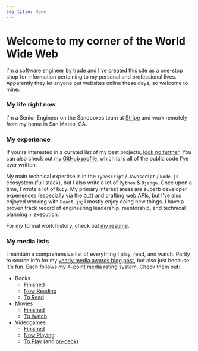 ```yaml
---
seo_title: Home
---
```


# Welcome to my corner of the World Wide Web

I'm a software engineer by trade and I've created this site as a one-stop shop for information pertaining to my personal and professional lives. Apparently they let anyone put websites online these days, so welcome to mine.

### My life right now

I'm a Senior Engineer on the Sandboxes team at [Stripe](https://stripe.com) and work remotely from my home in San Mateo, CA.

### My experience

If you're interested in a curated list of my best projects, [look no further](/projects). You can also check out my [GitHub profile](https://github.com/xavdid), which is is all of the public code I've ever written.

My main technical expertise is in the `Typescript` / `Javascript` / `Node.js` ecosystem (full stack), but I also write a lot of `Python` & `Django`. Once upon a time, I wrote a lot of `Ruby`. My primary interest areas are superb developer experiences (especially via the `CLI`) and crafting web APIs, but I've also enjoyed working with `React.js`; I mostly enjoy doing new things. I have a proven track record of engineering leadership, mentorship, and technical planning + execution.

For my formal work history, check out [my resume](/resume).

### My media lists

I maintain a comprehensive list of everything I play, read, and watch. Partly to source info for my [yearly media awards blog post](/blog/post/my-favorite-media-of-the-year-2019-edition/), but also just because it's fun. Each follows my [4-point media rating system](/blog/post/on-the-rating-of-media/). Check them out:

- Books
  - [Finished](https://airtable.com/shr4iBau1Ewwu5kxB)
  - [Now Reading](https://airtable.com/shrrQwvjfpG6Cx7u9)
  - [To Read](https://airtable.com/shrzRTbsZiBhVeugG)
- Movies
  - [Finished](https://airtable.com/shrvzcS9igOXIJwPb)
  - [To Watch](https://airtable.com/shrqygVZ287Gh2Y09)
- Videogames
  - [Finished](https://airtable.com/shrJvjcnh0psf3ha6)
  - [Now Playing](https://airtable.com/shr94odAxC9gbsUkS)
  - [To Play](https://airtable.com/shrajGTisjQqBwxLf) (and [on-deck](https://airtable.com/shrMB1f0PQcfg1tnM))
